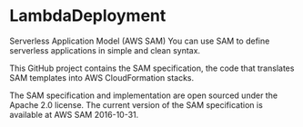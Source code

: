 # LambdaDeployment

Serverless Application Model (AWS SAM)
You can use SAM to define serverless applications in simple and clean syntax.

This GitHub project contains the SAM specification, the code that translates SAM templates into AWS CloudFormation stacks.

The SAM specification and implementation are open sourced under the Apache 2.0 license. The current version of the SAM specification is available at AWS SAM 2016-10-31.
